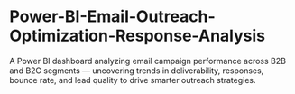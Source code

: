 # Power-BI-Email-Outreach-Optimization-Response-Analysis
A Power BI dashboard analyzing email campaign performance across B2B and B2C segments — uncovering trends in deliverability, responses, bounce rate, and lead quality to drive smarter outreach strategies.
